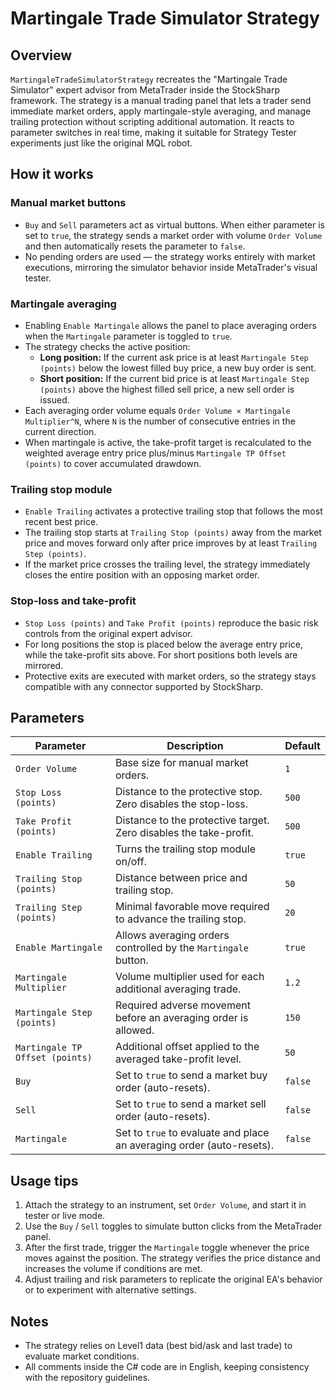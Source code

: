 # Martingale Trade Simulator Strategy

## Overview

`MartingaleTradeSimulatorStrategy` recreates the "Martingale Trade Simulator" expert advisor from MetaTrader inside the StockSharp framework. The strategy is a manual trading panel that lets a trader send immediate market orders, apply martingale-style averaging, and manage trailing protection without scripting additional automation. It reacts to parameter switches in real time, making it suitable for Strategy Tester experiments just like the original MQL robot.

## How it works

### Manual market buttons
- `Buy` and `Sell` parameters act as virtual buttons. When either parameter is set to `true`, the strategy sends a market order with volume `Order Volume` and then automatically resets the parameter to `false`.
- No pending orders are used — the strategy works entirely with market executions, mirroring the simulator behavior inside MetaTrader's visual tester.

### Martingale averaging
- Enabling `Enable Martingale` allows the panel to place averaging orders when the `Martingale` parameter is toggled to `true`.
- The strategy checks the active position:
  - **Long position:** If the current ask price is at least `Martingale Step (points)` below the lowest filled buy price, a new buy order is sent.
  - **Short position:** If the current bid price is at least `Martingale Step (points)` above the highest filled sell price, a new sell order is issued.
- Each averaging order volume equals `Order Volume × Martingale Multiplier^N`, where `N` is the number of consecutive entries in the current direction.
- When martingale is active, the take-profit target is recalculated to the weighted average entry price plus/minus `Martingale TP Offset (points)` to cover accumulated drawdown.

### Trailing stop module
- `Enable Trailing` activates a protective trailing stop that follows the most recent best price.
- The trailing stop starts at `Trailing Stop (points)` away from the market price and moves forward only after price improves by at least `Trailing Step (points)`.
- If the market price crosses the trailing level, the strategy immediately closes the entire position with an opposing market order.

### Stop-loss and take-profit
- `Stop Loss (points)` and `Take Profit (points)` reproduce the basic risk controls from the original expert advisor.
- For long positions the stop is placed below the average entry price, while the take-profit sits above. For short positions both levels are mirrored.
- Protective exits are executed with market orders, so the strategy stays compatible with any connector supported by StockSharp.

## Parameters

| Parameter | Description | Default |
|-----------|-------------|---------|
| `Order Volume` | Base size for manual market orders. | `1` |
| `Stop Loss (points)` | Distance to the protective stop. Zero disables the stop-loss. | `500` |
| `Take Profit (points)` | Distance to the protective target. Zero disables the take-profit. | `500` |
| `Enable Trailing` | Turns the trailing stop module on/off. | `true` |
| `Trailing Stop (points)` | Distance between price and trailing stop. | `50` |
| `Trailing Step (points)` | Minimal favorable move required to advance the trailing stop. | `20` |
| `Enable Martingale` | Allows averaging orders controlled by the `Martingale` button. | `true` |
| `Martingale Multiplier` | Volume multiplier used for each additional averaging trade. | `1.2` |
| `Martingale Step (points)` | Required adverse movement before an averaging order is allowed. | `150` |
| `Martingale TP Offset (points)` | Additional offset applied to the averaged take-profit level. | `50` |
| `Buy` | Set to `true` to send a market buy order (auto-resets). | `false` |
| `Sell` | Set to `true` to send a market sell order (auto-resets). | `false` |
| `Martingale` | Set to `true` to evaluate and place an averaging order (auto-resets). | `false` |

## Usage tips

1. Attach the strategy to an instrument, set `Order Volume`, and start it in tester or live mode.
2. Use the `Buy` / `Sell` toggles to simulate button clicks from the MetaTrader panel.
3. After the first trade, trigger the `Martingale` toggle whenever the price moves against the position. The strategy verifies the price distance and increases the volume if conditions are met.
4. Adjust trailing and risk parameters to replicate the original EA's behavior or to experiment with alternative settings.

## Notes

- The strategy relies on Level1 data (best bid/ask and last trade) to evaluate market conditions.
- All comments inside the C# code are in English, keeping consistency with the repository guidelines.

